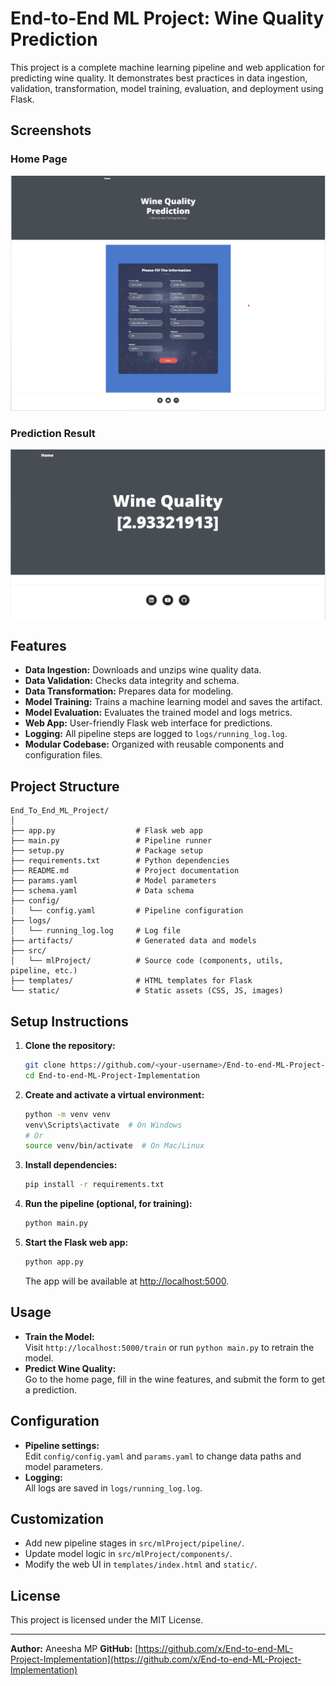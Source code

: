 # End-to-End ML Project: Wine Quality Prediction

This project is a complete machine learning pipeline and web application for predicting wine quality. It demonstrates best practices in data ingestion, validation, transformation, model training, evaluation, and deployment using Flask.
## Screenshots

### Home Page
![Home Page](screenshots/home_page.png)

### Prediction Result
![Prediction Result](screenshots/prediction_result.png)

## Features

- **Data Ingestion:** Downloads and unzips wine quality data.
- **Data Validation:** Checks data integrity and schema.
- **Data Transformation:** Prepares data for modeling.
- **Model Training:** Trains a machine learning model and saves the artifact.
- **Model Evaluation:** Evaluates the trained model and logs metrics.
- **Web App:** User-friendly Flask web interface for predictions.
- **Logging:** All pipeline steps are logged to `logs/running_log.log`.
- **Modular Codebase:** Organized with reusable components and configuration files.

## Project Structure

```
End_To_End_ML_Project/
│
├── app.py                  # Flask web app
├── main.py                 # Pipeline runner
├── setup.py                # Package setup
├── requirements.txt        # Python dependencies
├── README.md               # Project documentation
├── params.yaml             # Model parameters
├── schema.yaml             # Data schema
├── config/
│   └── config.yaml         # Pipeline configuration
├── logs/
│   └── running_log.log     # Log file
├── artifacts/              # Generated data and models
├── src/
│   └── mlProject/          # Source code (components, utils, pipeline, etc.)
├── templates/              # HTML templates for Flask
└── static/                 # Static assets (CSS, JS, images)
```

## Setup Instructions

1. **Clone the repository:**
   ```bash
   git clone https://github.com/<your-username>/End-to-end-ML-Project-Implementation.git
   cd End-to-end-ML-Project-Implementation
   ```

2. **Create and activate a virtual environment:**
   ```bash
   python -m venv venv
   venv\Scripts\activate  # On Windows
   # Or
   source venv/bin/activate  # On Mac/Linux
   ```

3. **Install dependencies:**
   ```bash
   pip install -r requirements.txt
   ```

4. **Run the pipeline (optional, for training):**
   ```bash
   python main.py
   ```

5. **Start the Flask web app:**
   ```bash
   python app.py
   ```
   The app will be available at [http://localhost:5000](http://localhost:5000).

## Usage

- **Train the Model:**  
  Visit `http://localhost:5000/train` or run `python main.py` to retrain the model.
- **Predict Wine Quality:**  
  Go to the home page, fill in the wine features, and submit the form to get a prediction.

## Configuration

- **Pipeline settings:**  
  Edit `config/config.yaml` and `params.yaml` to change data paths and model parameters.
- **Logging:**  
  All logs are saved in `logs/running_log.log`.

## Customization

- Add new pipeline stages in `src/mlProject/pipeline/`.
- Update model logic in `src/mlProject/components/`.
- Modify the web UI in `templates/index.html` and `static/`.

## License

This project is licensed under the MIT License.

---

**Author:** Aneesha MP 
**GitHub:** [https://github.com/x/End-to-end-ML-Project-Implementation](https://github.com/x/End-to-end-ML-Project-Implementation)